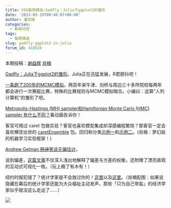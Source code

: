 ```yaml
---
title: COS每周精选:Gadfly：Julia下ggplot2的雏形
date: '2013-03-19T09:46:07+00:00'
author: 潘岚锋
categories:
  - 新闻动态
tags:
  - 每周精选
slug: gadfly-ggplot2-in-julia
forum_id: 418920
---
```


本期投稿：[谢益辉](http://yihui.name/) [肖楠](http://www.road2stat.com/)

[Gadfly：Julia下ggplot2的雏形](http://dcjones.github.com/Gadfly.jl/doc/)。Julia正在迅猛发展，R君颤抖吧！

[一条跑了200年的MCMC模拟](http://inference.quora.com/The-longest-running-Markov-Chain-Monte-Carlo-simulation-in-the-world-Bumps-races-since-1815)。两百年来牛津、剑桥与周边三十多所院校每两年都会进行一次赛艇比赛，特殊的比赛规则与MCMC模拟暗合。小编曰：这算“人列计算机”的雏形了吧。

[Metropolis-Hastings (MH) sampler和Hamiltonian Monte Carlo (HMC) sampler 有什么不同？](http://v.youku.com/v_show/id_XNTI4NTkyNzc2.html)看动画告诉你！
<!--more-->

客官可用过 caret 包做实验？客官也喜欢模型集成却深感编程繁琐？那客官一定会喜欢横空出世的 [caretEnsemble](https://github.com/zachmayer/caretEnsemble) 包。回归和分类[示例一](http://moderntoolmaking.blogspot.com/2013/03/new-package-for-ensembling-r-models.html)和[示例二](http://moderntoolmaking.blogspot.com/2013/03/caretensemble-classification-example.html)。(肖楠：梦幻般的机器学习实验框架！)

[Andrew Gelman ~~怒评~~笑谈无偏估计](http://andrewgelman.com/2013/03/14/everyones-trading-bias-for-variance-at-some-point-its-just-done-at-different-places-in-the-analyses/)。

说到偏差，[这篇文章](http://scott.fortmann-roe.com/docs/BiasVariance.html)不仅深入浅出地解释了偏差与方差的权衡，还附赠了漂亮直观的互动式可视化一枚。（玩上瘾了有木有！）

纽约时报犯错了？统计学家是不会放过你的！[这里](http://andrewgelman.com/2013/03/12/misunderstanding-the-p-value/)以及[这里](http://normaldeviate.wordpress.com/2013/03/14/double-misunderstandings-about-p-values/)。（肖楠配图：如果说隐藏在幕后的统计学家还能为大众福祉主动发声，那些「只为自己带盐」的经济学家似乎就没这么走运了……）

![](https://i.imgur.com/cvaUKhy.gif)
